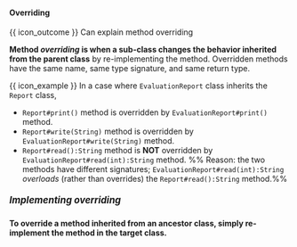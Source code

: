 <div id="title">

#### Overriding

</div>

<span id="prereqs"><panel src="../what/unit-inElsewhere-asFlat.md" boilerplate header="%%{{ icon_prereq }} OOP → Inheritance → What%%" /></span>

<span id="outcomes">{{ icon_outcome }} Can explain method overriding</span>

<div id="body">

**Method _overriding_ is when a sub-class changes the behavior inherited from the parent class** by re-implementing the method. Overridden methods have the same name, same type signature, and same return type.

<tip-box>

{{ icon_example }} In a case where `EvaluationReport` class inherits the `Report` class, 
* `Report#print()` method is overridden by `EvaluationReport#print()` method.
* `Report#write(String)` method is overridden by `EvaluationReport#write(String)` method.
* `Report#read():String` method is **NOT** overridden by `EvaluationReport#read(int):String` method. %%&nbsp;Reason: the two methods have different signatures; `EvaluationReport#read(int):String` <trigger trigger="click" for="modal:overriding-overloading"> _overloads_ </trigger> (rather than overrides) the `Report#read():String` method.%%
 
<modal title="**Overloading**" id="modal:overriding-overloading">
  <include src="../overloading/unit-inElsewhere-asFlat.md" boilerplate/>
</modal>

</tip-box>

##### <big>Implementing overriding</big>

**To override a method inherited from an ancestor class, simply re-implement the method in the target class.** 

<tabs> 
  <tab header="Java">

<include src="text-java.fr" />

  </tab>
  <tab header="Python">

<include src="text-python.fr" />

</tab>
</tabs>
</div>

<div id="extras">
  <include src="exercises.fr" />
</div>